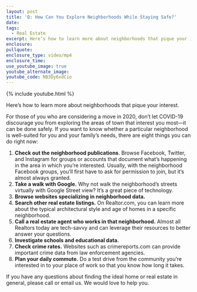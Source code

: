 ```yaml
---
layout: post
title: 'Q: How Can You Explore Neighborhoods While Staying Safe?'
date:
tags:
  - Real Estate
excerpt: Here’s how to learn more about neighborhoods that pique your interest.
enclosure:
pullquote:
enclosure_type: video/mp4
enclosure_time:
use_youtube_image: true
youtube_alternate_image:
youtube_code: NB3Dy6xdCio
---
```


{% include youtube.html %}

Here’s how to learn more about neighborhoods that pique your interest.&nbsp;

For those of you who are considering a move in 2020, don’t let COVID-19 discourage you from exploring the areas of town that interest you most—it can be done safely. If you want to know whether a particular neighborhood is well-suited for you and your family’s needs, there are eight things you can do right now:&nbsp;

1. **Check out the neighborhood publications**. Browse Facebook, Twitter, and Instagram for groups or accounts that document what’s happening in the area in which you’re interested. Usually, with the neighborhood Facebook groups, you’ll first have to ask for permission to join, but it’s almost always granted.&nbsp;
2. **Take a walk with Google.** Why not walk the neighborhood’s streets virtually with Google Street view? It’s a great piece of technology.&nbsp;
3. **Browse websites specializing in neighborhood data.&nbsp;**
4. **Search other real estate listings.** On Realtor.com, you can learn more about the typical architectural style and age of homes in a specific neighborhood.&nbsp;
5. **Call a real estate agent who works in that neighborhood.** Almost all Realtors today are tech-savvy and can leverage their resources to better answer your questions.&nbsp;
6. **Investigate schools and educational data.&nbsp;**
7. **Check crime rates.** Websites such as crimereports.com can provide important crime data from law enforcement agencies.&nbsp;
8. **Plan your daily commute.** Do a test drive from the community you’re interested in to your place of work so that you know how long it takes.

If you have any questions about finding the ideal home or real estate in general, please call or email us. We would love to help you.